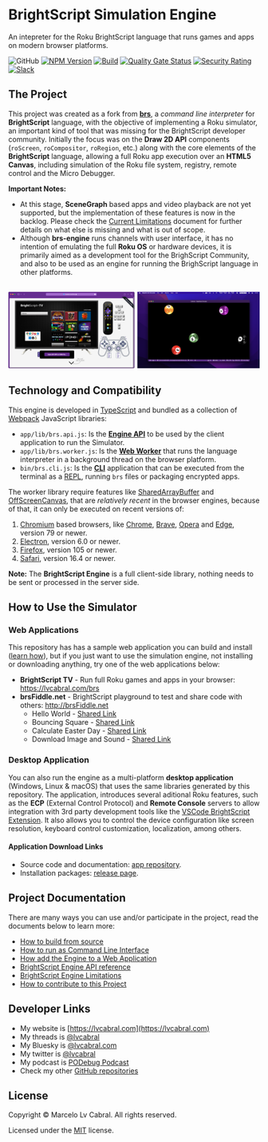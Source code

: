 # BrightScript Simulation Engine

An intepreter for the Roku BrightScript language that runs games and apps on modern browser platforms.

![GitHub](https://img.shields.io/github/license/lvcabral/brs-emu)
[![NPM Version](https://badge.fury.io/js/brs-emu.svg?style=flat)](https://npmjs.org/package/brs-emu)
[![Build](https://github.com/lvcabral/brs-emu/actions/workflows/build.yml/badge.svg)](https://github.com/lvcabral/brs-emu/actions/workflows/build.yml)
[![Quality Gate Status](https://sonarcloud.io/api/project_badges/measure?project=lvcabral_brs-emu&metric=alert_status)](https://sonarcloud.io/summary/new_code?id=lvcabral_brs-emu)
[![Security Rating](https://sonarcloud.io/api/project_badges/measure?project=lvcabral_brs-emu&metric=security_rating)](https://sonarcloud.io/summary/new_code?id=lvcabral_brs-emu)
[![Slack](https://img.shields.io/badge/Slack-RokuCommunity-4A154B?logo=slack)](https://join.slack.com/t/rokudevelopers/shared_invite/zt-4vw7rg6v-NH46oY7hTktpRIBM_zGvwA)

## The Project

This project was created as a fork from [**brs**](https://github.com/sjbarag/brs), a _command line interpreter_ for **BrightScript** language, with the objective of implementing a Roku simulator, an important kind of tool that was missing for the BrightScript developer community. Initially the focus was on the **Draw 2D API** components (`roScreen`, `roCompositor`, `roRegion`, etc.) along with the core elements of the **BrightScript** language, allowing a full Roku app execution over an **HTML5 Canvas**, including simulation of the Roku file system, registry, remote control and the Micro Debugger.

**Important Notes:**

- At this stage, **SceneGraph** based apps and video playback are not yet supported, but the implementation of these features is now in the backlog. Please check the [Current Limitations](docs/limitations.md) document for further details on what else is missing and what is out of scope.
- Although **brs-engine** runs channels with user interface, it has no intention of emulating the full **Roku OS** or hardware devices, it is primarily aimed as a development tool for the BrighScript Community, and also to be used as an engine for running the BrighScript language in other platforms.<br /><br />

<p align="center"><img alt="Simulator Web and Desktop" src="docs/images/screenshots.png?raw=true"/></p>

## Technology and Compatibility

This engine is developed in [TypeScript](https://www.typescriptlang.org/) and bundled as a collection of [Webpack](https://webpack.js.org/) JavaScript libraries:

- `app/lib/brs.api.js`: Is the **[Engine API](docs/engine-api.md)** to be used by the client application to run the Simulator.
- `app/lib/brs.worker.js`: Is the **[Web Worker](https://developer.mozilla.org/en-US/docs/Web/API/Web_Workers_API/Using_web_workers)** that runs the language interpreter in a background thread on the browser platform.
- `bin/brs.cli.js`: Is the **[CLI](docs/run-as-cli.md)** application that can be executed from the terminal as a [REPL](https://en.wikipedia.org/wiki/Read%E2%80%93eval%E2%80%93print_loop), running `brs` files or packaging encrypted apps.

The worker library require features like [SharedArrayBuffer](https://developer.mozilla.org/en-US/docs/Web/JavaScript/Reference/Global_Objects/SharedArrayBuffer) and [OffScreenCanvas](https://developer.mozilla.org/en-US/docs/Web/API/OffscreenCanvas), that are _relatively recent_ in the browser engines, because of that, it can only be executed on recent versions of:

1. [Chromium](https://www.chromium.org/Home) based browsers, like [Chrome](https://www.google.com/chrome/), [Brave](https://brave.com/download/), [Opera](https://www.opera.com/) and [Edge](https://www.microsoft.com/en-us/edge), version 79 or newer.
1. [Electron](https://electronjs.org/), version 6.0 or newer.
1. [Firefox](https://firefox.com), version 105 or newer.
1. [Safari](https://www.apple.com/safari/), version 16.4 or newer.

**Note:** The **BrightScript Engine** is a full client-side library, nothing needs to be sent or processed in the server side.

## How to Use the Simulator

### Web Applications

This repository has has a sample web application you can build and install ([learn how](docs/integrating.md)), but if you just want to use the simulation engine, not installing or downloading anything, try one of the web applications below:

- **BrightScript TV** - Run full Roku games and apps in your browser: <https://lvcabral.com/brs>
- **brsFiddle.net** - BrightScript playground to test and share code with others: <http://brsFiddle.net>
  - Hello World - [Shared Link](https://lvcabral.com/brs-fiddle/?code=XQAAAALVAQAAAAAAAABJKobEQb6kyOTPdc30dpKp7qs4EFN2zkGnUPpC_jM5q9lOv48OWw73SRzoEiqBTjMAwA1j5B4lHJIEnt7v7wG6rbe_xFtOByeXbT3ddKuRA_9zOmIhmx3IpozpRxTXZixCFrHZlpFOzA1Wtba2-TtKbP5RPCZ3gD_GhZBzMlcM8AjeEqrLGmW7SL4wD26hJoq74g4lwGlaRad7DHU34538av8EyQVSoFX5UhC57h6H8CMgXZTKLJxYnFAZdTPhBuPedJ_x8FoTI4pV-6_sL1WixNNXyNeRXrcHoDTg5dGfeXwU9q4WkD2JwCOZ6A99YEh8qjkM6eGPT9d5U6qohbLL7OGEsJ4CQ6zn6yqG_71hqdWPJvqV6qTKEaD1iusxDbv_W-EYAA)
  - Bouncing Square - [Shared Link](https://brsfiddle.net/?code=XQAAAAIrEQAAAAAAAABJKocnAkqZmqFJVufERpQkf9KVk93fxmIRqnWDhwpkoNWGesOdd0NfqUQINBpHgpEwFE0OR1eAH7wa_jMdErSC0Ef6rWNCKA7QM7K-tYEah5tFpMmXnJglupGQccD85M9hTEo7RtutiOH7nQx0jpOyrhcPrtHzQA4-biFDUWkOLewpwh3KVNGdkIWlskO5MNh1rrex5e_N9S--J4xyUYV3ykTqocgnidX8ZYIFiQxb6J6GOW202zcXq8aWMgG-5R41nXEXigggzsTZXmLi13Xc6vsEVASb1mlaWHZlyAUU7hIhI-BvuJyDAEiWpmECFPSXVdLtdba-Hp4Q14J44MomrmpPXwI7ejX5PWKlW9TW7GdbI6kR1xTHv-SWNY7IulWCC_XXR1u11hlkAxkot6q7CUpuN3bJxWFyGL2WtiEu4htVubBbgZ4tcKR39TDePe9vNVkRbSwBDULMxlL4aHY7LxG6F4uiwj2UB1IjC7v3wQAtvIWpMN_U9Y5rJJlaPfZ5uAIN97HmQZ5Au3oonlSXGg2Edg2jPR3BG5Z8Bof_9-nR4YAa43N_w5HJWPnuLzsEITVY5svjES3ZroqUMyzwSW7dn3zdY_Gd24oWp4Ic3qWn5Fyjk-8Qw6ct4rK-q-mzkkF3rjXm5hUsWRKl_V_g7ESA51YmAlm0XWAWV6YyU3DcwGOKuE9fSYao2FzeUcDL-zYvI_AY7m34Mt5ZVQ0bu8x6vRnyMOs9bRQBLiiFw-Q-xJh0nka6Jtl-dC0me4MKeFfhCIWZq-2t78PPiPz-f2UZBZDerTi1jqJMFZ7rDrrJ0PSjPTi-t43qJ3Rrqi57AsyK7INo6wMFJZgPkcLkUcuDWjqD2QSEwJAFLyrdLWSkgl1PCCypEG0vHoDyqmGeWyCN5-TSb6ZgA51fln02CN-iBgm7cWNGaQ1--iwfd8n4gWVWzTh37_2J6buqPiNzsiDYdEVlRjeTocWiDx8ESYe7BbvLQ9AhqFWLWvzcc8EnH80gBimCK6-dJS58PtZrSmG_uVlpHP-UDAa67h0g5HHLP39mAh54zs5COmoRNqnIsTmFomDAUItoU7UI3djrTTp8ymEGwOzMi5qbLq6BCOs_LsasbT3eS132RnzpQ6eh_WdR-NjzijC9-LE6s4EeqwAueGMIvUJGnudHB7TcwemZ47vjsGTG14Y0p57VY1uzKGeJulkLJHi7VCWTV9a7ixdHxfPaRTwxYI1SGnS5DZEz65Hn1fMUjybGqJG1Rl_zuOcO9BeCBw0DF7gU7GbzwxaqGX3CV9RcCM0ggngxN50NgdKxOwSpSneI1t2AwY5FNlqnnvALfKqCOcP-xZgtgJeQyQg2a_h1wAZwOmX2evCM4k6JlqgCFCH0Ol_wz5ri4EyKhVzNFdtQdjLoprM0y9DAdRibs8LGsgwM3YKLezhCSK1O7Bz3udyCeIxBhx8aY8QeMB8nYqRFPARz5ulDGBDTnGB6wWW7UT3Hi5gj0No0ABIXsMot89yCR2EbE4FzAHM9kzn9sM7OfrmTOS2I1obIIbIPzI_HpnGGr2vAT7jyVqQlDis8Z8nwFastErVXG1sJYCoV7NYl78o_tXkwO73mZjxEDaFSDDuD5iFlIlYaAtN09Fs2sTev_DMJ3XkFBLeUcSUvSxEh2_dj5mYCVLSQ6T4ZJ5o7xRckRfHnZNpBrJ0lJT8K0PaQmwG1ZEXPgPjVk2_v4gIteee2W7Vwk0Jijy-hnN7y0q0lGlKkoke4vajaDl0ZWyNFWAo-KBYWXBnmzEkvapmWAI4qUZMP9a9unJpblNbYbHpmQzuKBTsX-H3GDWSsO6ePRuJJMiJGwSjYWdrbFIfKl5FZ7X66PwIcYvnzApikiIeB3TFef-BpQ2ea4QaaTmyselj4oISVVmL4TnAwKD0OCvH--kfPsX8f44VsGtA61fwmsbPZ3b2g_CFMe8AlhWI7fiKj4wfYA9k77fba1jPGuirRAQn_eSnsAA)
  - Calculate Easter Day - [Shared Link](https://brsfiddle.net/?code=XQAAAALnAwAAAAAAAABJKohmo_vGH6VeHhw0NA0u7jXQ5mXP9ZN1AWzM0PiRufiEJMb9enJ8-Fi-wVFZGTTpu3PmzKvDZVFq33L_93AZJPhIg6IOwt6LAoZfALbNSD-9F190OkUH5EOYSUHSLXWBpulCV_k83PxQO6WlKqWoMVq5LeUSoPEVV5OpcJLcDiu7O8XjE5KBBMmZgntg8nO44vkyJQNo_zE-k5zryxMYeZGHR71offjEvE3WrtKHLa55DMCeTrUqFoYZgd5t7DsddJ7Rl4ATmDgvrAOU7nY8nDjdrk1b7gccF1Hl_cgfXs1pjWGLzhGdoKrJ-UiokpUZ_p49EZy3-UQbqZ0IhBMNoHViYZJ4sVgZ0rZlexmlSB4zcmcpuHfc3cMRmUrGjr9zTg_Ulbh-OMcf5-DgHQqln58pmHCcCbIefiBntMjwIYn5yckUrS9RCRha1ZxuIYppHGpoj_2ilx1_zC9gs7kqwjCdk4QGJflduepky0fEvBQYvEHsjTHhNIBTRDiiqudQT8-62CokSMQqR1Zt5c-MUM1oFX8vdWennNziWnWoomzuMwQCAER5KYJZhOTKoBzuEM63KwqnZcBLsQoeoSs7tV5kcIXwhBGvUdDKESlfcqa-CwNBpAvENrUp7BBrrQOr6sKOnRUVL44Q4DEZzN_0_9sVDr25lTavElT57Xh2wRpiEsbmuoe66rKJ3cFP4OKVgMLUtPSkayntYNWPZg89PvidJpqOxTIQWf_nfRxV)
  - Download Image and Sound - [Shared Link](https://brsfiddle.net/?code=XQAAAAJqCQAAAAAAAABJKoMnQ-exSUWPG3fpxfwVM0I3_ROH-bzVbB7Jp09rkgEHk97O65LMrkY-ClFix02OAL9aQHdA6uHMp6VomRlb0EzSG23ee59pGlwA2DbEVNpCpCimia_7ffBTl-0p010UxxlLTCoMZ9xkzc-ZK8hxFih-i3P-nRWSdi82_7NwrrNelSDuJOdHfV28SNUbhHOULHLQ7f1EwhvrFr_vgpoksK6d-YKwnX6XWlNIlZrwulg0tclDcoxtRQawghOcZ3oTzmLTy0FuSIagck0NdcmdD-GAqqynbbR7Pb0jhFa4IK7RBM2lcVTjoH69laKA_CBKux6zj3VYBGAnz2lXtkI6dRfT_1XRSN7zkxNIJke8HWFZbyM1uc8s_kq7oPdwYBpvtkEfdHc96hiWZQMRpbdNRFa0Bx_1Jy5k-krINqCIe9489ZrPaend2fS191EBMIaCrzqcBrkNULQET0GcYBPJ5rhnr0sFT_knv4sPfD2HlYLc5h8xOBTxNgR8ex5COmRiI0xnHEgZmWP6fWSktG-gWH9Fk3nYb5xxt8VDvQuAOoeFsyxfucaRl5R2t5jRGN5dX8ECIa3T-Z_M_RIRXr8fWvUmdIwftjlkRYYJw-Imqc0phOMyLJnDIZGEodUavAvT5L7GaI4Qn_hFmxxyHaeMZw2HnDZPshIWfjSxzkcfuJyzx-X8ZeBcEq3ppDLCWkGml-GOSUDbVRd-LvDmSOVEa652DRrwpYskvsXvVxOxo_nbMyJlCyuYdTM0tU0DIXSd6frNSLciud6YrGX0b0JcbLs-c7Fy_flud8htvUNKD4ugdOqZJTxUHi8cjV6nD9aT3v5yj_C99p4r5H-UhK7qrRii9mbQbhHkEMNi4Zb4DIfntBK8p2GIIeaP--Mvo02v8o6ZBj9CbyOM-jpv1SfhZ8tyfXcw_3KoT_VgbuDseShlzToWgbkyBa-SzJFklEZPGteuysyFRSPnmgfFOKTZTpY92mxcQ9C8TZXt6Gbwj79AbplH6d0wKPl_uQiGmXVzj9LvIsYhuY3o-Pr2ZfZGBo4O4sMuQQ5ZA892cRuvrp_XRRKSEunIhWqBIgoSxiI1yp46twsZy2SQXpVISxFdHDJaDHMdMX4VBO33Oy1I8zlfQGPrHQxik8Szk-s6qkOpgaQnNNaLcE1v8LHpRMXSP5KxfwJm6PyWkGQ)

### Desktop Application

You can also run the engine as a multi-platform **desktop application** (Windows, Linux & macOS) that uses the same libraries generated by this repository. The application, introduces several aditional Roku features, such as the **ECP** (External Control Protocol) and **Remote Console** servers to allow integration with 3rd party development tools like the [VSCode BrightScript Extension](https://marketplace.visualstudio.com/items?itemName=RokuCommunity.brightscript). It also allows you to control the device configuration like screen resolution, keyboard control customization, localization, among others.

#### Application Download Links

- Source code and documentation: [app repository](https://github.com/lvcabral/brs-emu-app).
- Installation packages: [release page](https://github.com/lvcabral/brs-emu-app/releases).

## Project Documentation

There are many ways you can use and/or participate in the project, read the documents below to learn more:

- [How to build from source](docs/build-from-source.md)
- [How to run as Command Line Interface](docs/run-as-cli.md)
- [How add the Engine to a Web Application](docs/integrating.md)
- [BrightScript Engine API reference](docs/emulator-api.md)
- [BrightScript Engine Limitations](docs/limitations.md)
- [How to contribute to this Project](docs/contributing.md)

## Developer Links

- My website is [https://lvcabral.com](https://lvcabral.com)
- My threads is [@lvcabral](https://www.threads.net/@lvcabral)
- My Bluesky is [@lvcabral.com](https://bsky.app/profile/lvcabral.com)
- My twitter is [@lvcabral](https://twitter.com/lvcabral)
- My podcast is [PODebug Podcast](http://podebug.com)
- Check my other [GitHub repositories](https://github.com/lvcabral)

## License

Copyright © Marcelo Lv Cabral. All rights reserved.

Licensed under the [MIT](LICENSE) license.
